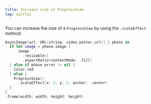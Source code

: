 ```yaml
---
title: Increase size of ProgressView
tag: swiftui
---
```


You can increase the size of a `ProgressView` by using the `.scaleEffect` method:

```swift
AsyncImage(url: URL(string: video.poster_url)) { phase in
  if let image = phase.image {
      image
        .resizable()
        .aspectRatio(contentMode: .fill)
  } else if phase.error != nil {
    Color.red
  } else {
    ProgressView()
      .scaleEffect(x: 2, y: 2, anchor: .center)
  }
}
.frame(width: width, height: height)
```

